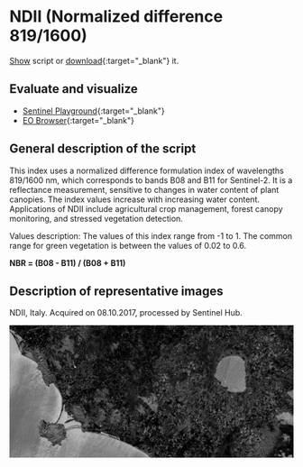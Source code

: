 # NDII (Normalized difference 819/1600)
<a href="#" id='togglescript'>Show</a> script or [download](script.js){:target="_blank"} it.
<div id='script_view' style="display:none">
{% highlight javascript %}
      {% include_relative script.js %}
{% endhighlight %}
</div>

## Evaluate and visualize
 - [Sentinel Playground](https://apps.sentinel-hub.com/sentinel-playground/?source=S2&lat=43.514198796857976&lng=16.601028442382812&zoom=11&preset=CUSTOM&layers=B01,B02,B03&maxcc=20&gain=1.0&gamma=1.0&time=2019-06-01%7C2019-12-23&atmFilter=&showDates=false&evalscript=Ly8gTm9ybWFsaXplZCBEaWZmZXJlbmNlIDgxOS8xNjAwIE5ESUkgKGFiYnJ2LiBORElJKQovLyBHZW5lcmFsIGZvcm11bGE6ICg4MTlubS0xNjAwbm0pLyg4MTlubSsxNjAwbm0pCi8vIFVSTCBodHRwczovL3d3dy5pbmRleGRhdGFiYXNlLmRlL2RiL3NpLXNpbmdsZS5waHA%2Fc2Vuc29yX2lkPTk2JnJzaW5kZXhfaWQ9MjQyCgpsZXQgaW5kZXggPSAoQjA4IC0gQjExKSAvIChCMDggKyBCMTEpOwpyZXR1cm5baW5kZXhd&evalscripturl=https://raw.githubusercontent.com/sentinel-hub/custom-scripts/master/sentinel-2/ndwi/script.js){:target="_blank"}
 - [EO Browser](https://apps.sentinel-hub.com/eo-browser/?lat=42.5463&lng=11.5961&zoom=11&time=2019-12-10&preset=CUSTOM&datasource=Sentinel-2%20L1C&layers=B01,B02,B03&evalscript=ICAgICAgLy8KLy8gTm9ybWFsaXplZCBEaWZmZXJlbmNlIDgxOS8xNjAwIE5ESUkgKGFiYnJ2LiBORElJKQovLwovLyBHZW5lcmFsIGZvcm11bGE6ICg4MTlubS0xNjAwbm0pLyg4MTlubSsxNjAwbm0pCi8vCi8vIFVSTCBodHRwczovL3d3dy5pbmRleGRhdGFiYXNlLmRlL2RiL3NpLXNpbmdsZS5waHA%2Fc2Vuc29yX2lkPTk2JnJzaW5kZXhfaWQ9MjQyCi8vCgpsZXQgaW5kZXggPSAoQjA4IC0gQjExKSAvIChCMDggKyBCMTEpOwpyZXR1cm5baW5kZXhd){:target="_blank"}
## General description of the script

This index uses a normalized difference formulation index of wavelengths 819/1600 nm, which corresponds to bands B08 and B11 for Sentinel-2. It is a reflectance measurement, sensitive to changes in water content of plant canopies. The index values increase with increasing water content. Applications of NDII include agricultural crop management, forest canopy monitoring, and stressed vegetation detection.

Values description: The values of this index range from -1 to 1. The common range for green vegetation is between the values of 0.02 to 0.6.

**NBR = (B08 - B11) / (B08 + B11)**

## Description of representative images

NDII, Italy. Acquired on 08.10.2017, processed by Sentinel Hub. 

![NDII](fig/fig1.png)

